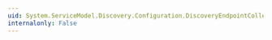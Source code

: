 ```yaml
---
uid: System.ServiceModel.Discovery.Configuration.DiscoveryEndpointCollectionElement.#ctor
internalonly: False
---
```

